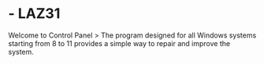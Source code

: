 #  - LAZ31

Welcome to Control Panel > The program designed for all Windows systems starting from 8 to 11 provides a simple way to repair and improve the system.
